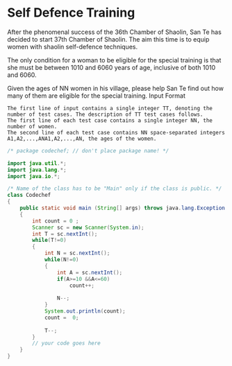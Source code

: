 # Self Defence Training

After the phenomenal success of the 36th Chamber of Shaolin, San Te has decided to start 37th Chamber of Shaolin. The aim this time is to equip women with shaolin self-defence techniques.

The only condition for a woman to be eligible for the special training is that she must be between 1010 and 6060 years of age, inclusive of both 1010 and 6060.

Given the ages of NN women in his village, please help San Te find out how many of them are eligible for the special training.
Input Format

    The first line of input contains a single integer TT, denoting the number of test cases. The description of TT test cases follows.
    The first line of each test case contains a single integer NN, the number of women.
    The second line of each test case contains NN space-separated integers A1,A2,...,ANA1​,A2​,...,AN​, the ages of the women.

```java
/* package codechef; // don't place package name! */

import java.util.*;
import java.lang.*;
import java.io.*;

/* Name of the class has to be "Main" only if the class is public. */
class Codechef
{
	public static void main (String[] args) throws java.lang.Exception
	{
	    int count = 0 ;
	    Scanner sc = new Scanner(System.in);
	    int T = sc.nextInt();
	    while(T!=0)
	    {
	        int N = sc.nextInt();
	        while(N!=0)
	        {
	            int A = sc.nextInt();
	            if(A>=10 &&A<=60)
	                count++;
	            
	            N--;
	        }
	        System.out.println(count);
	        count =  0; 
	        
	        T--;
	    }
		// your code goes here
	}
}
```
